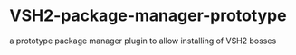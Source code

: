 # VSH2-package-manager-prototype
a prototype package manager plugin to allow installing of VSH2 bosses
